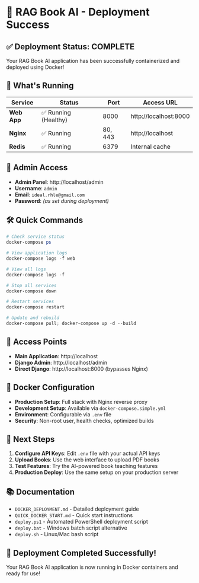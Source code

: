 # 🎉 RAG Book AI - Deployment Success

## ✅ Deployment Status: COMPLETE

Your RAG Book AI application has been successfully containerized and deployed using Docker!

## 🚀 What's Running

| Service | Status | Port | Access URL |
|---------|--------|------|------------|
| **Web App** | ✅ Running (Healthy) | 8000 | http://localhost:8000 |
| **Nginx** | ✅ Running | 80, 443 | http://localhost |
| **Redis** | ✅ Running | 6379 | Internal cache |

## 🔑 Admin Access

- **Admin Panel**: http://localhost/admin
- **Username**: `admin`
- **Email**: `ideal.rhle@gmail.com`
- **Password**: *(as set during deployment)*

## 🛠️ Quick Commands

```powershell
# Check service status
docker-compose ps

# View application logs
docker-compose logs -f web

# View all logs
docker-compose logs -f

# Stop all services
docker-compose down

# Restart services
docker-compose restart

# Update and rebuild
docker-compose pull; docker-compose up -d --build
```

## 📱 Access Points

- **Main Application**: http://localhost
- **Django Admin**: http://localhost/admin
- **Direct Django**: http://localhost:8000 (bypasses Nginx)

## 🐳 Docker Configuration

- **Production Setup**: Full stack with Nginx reverse proxy
- **Development Setup**: Available via `docker-compose.simple.yml`
- **Environment**: Configurable via `.env` file
- **Security**: Non-root user, health checks, optimized builds

## 🔧 Next Steps

1. **Configure API Keys**: Edit `.env` file with your actual API keys
2. **Upload Books**: Use the web interface to upload PDF books
3. **Test Features**: Try the AI-powered book teaching features
4. **Production Deploy**: Use the same setup on your production server

## 📚 Documentation

- `DOCKER_DEPLOYMENT.md` - Detailed deployment guide
- `QUICK_DOCKER_START.md` - Quick start instructions
- `deploy.ps1` - Automated PowerShell deployment script
- `deploy.bat` - Windows batch script alternative
- `deploy.sh` - Linux/Mac bash script

## 🎯 Deployment Completed Successfully!

Your RAG Book AI application is now running in Docker containers and ready for use!
